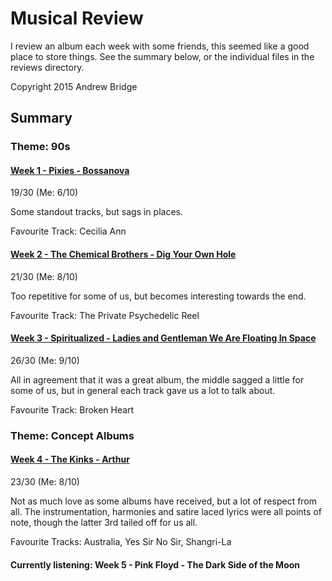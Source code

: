 # Musical Review
I review an album each week with some friends, this seemed like a good place to store things. See the summary below, or the individual files in the reviews directory.

Copyright 2015 Andrew Bridge

## Summary

### Theme: 90s
#### [Week 1 - Pixies - Bossanova](https://github.com/andrewbridge/Musical-Review/blob/master/reviews/Week%201%20-%20Pixies%20-%20Bossanova.md)

19/30 (Me: 6/10)

Some standout tracks, but sags in places.

Favourite Track: Cecilia Ann

#### [Week 2 - The Chemical Brothers - Dig Your Own Hole](https://github.com/andrewbridge/Musical-Review/blob/master/reviews/Week%202%20-%20The%20Chemical%20Brothers%20-%20Dig%20Your%20Own%20Hole.md)

21/30 (Me: 8/10)

Too repetitive for some of us, but becomes interesting towards the end.

Favourite Track: The Private Psychedelic Reel

#### [Week 3 - Spiritualized - Ladies and Gentleman We Are Floating In Space](https://github.com/andrewbridge/Musical-Review/blob/master/reviews/Week%203%20-%20Spiritualized%20-%20Ladies%20and%20Gentleman%20We%20Are%20Floating%20In%20Space.md)

26/30 (Me: 9/10)

All in agreement that it was a great album, the middle sagged a little for some of us, but in general each track gave us a lot to talk about.

Favourite Track: Broken Heart

### Theme: Concept Albums
#### [Week 4 - The Kinks - Arthur](https://github.com)

23/30 (Me: 8/10)

Not as much love as some albums have received, but a lot of respect from all. The instrumentation, harmonies and satire laced lyrics were all points of note, though the latter 3rd tailed off for us all.

Favourite Tracks: Australia, Yes Sir No Sir, Shangri-La

#### Currently listening: Week 5 - Pink Floyd - The Dark Side of the Moon
